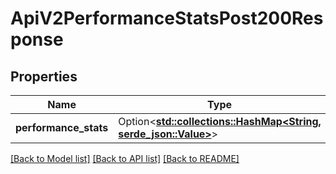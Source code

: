 # ApiV2PerformanceStatsPost200Response

## Properties

Name | Type | Description | Notes
------------ | ------------- | ------------- | -------------
**performance_stats** | Option<[**std::collections::HashMap<String, serde_json::Value>**](serde_json::Value.md)> |  | [optional]

[[Back to Model list]](../README.md#documentation-for-models) [[Back to API list]](../README.md#documentation-for-api-endpoints) [[Back to README]](../README.md)


